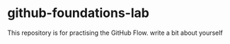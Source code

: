 # github-foundations-lab
This repository is for practising the GitHub Flow.
write a bit about yourself
